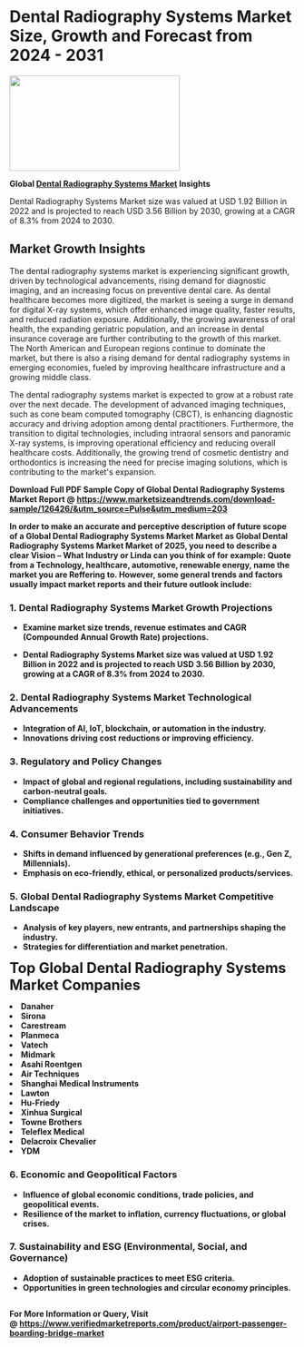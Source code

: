 <H1>Dental Radiography Systems Market Size, Growth and Forecast from 2024 - 2031</H1><img class="aligncenter size-medium wp-image-584254" src="https://thirdeyenews.in/wp-content/uploads/2024/09/Global-Market-Research-300x168.jpeg" alt="" width="300" height="168" /><p><strong>Global&nbsp;<a href="https://www.marketsizeandtrends.com/download-sample/126426/&amp;utm_source=Pulse&amp;utm_medium=203">Dental Radiography Systems Market</a> Insights</strong></p><p>Dental Radiography Systems Market size was valued at USD 1.92 Billion in 2022 and is projected to reach USD 3.56 Billion by 2030, growing at a CAGR of 8.3% from 2024 to 2030.</p><p><h2>Market Growth Insights</h2> <p>The dental radiography systems market is experiencing significant growth, driven by technological advancements, rising demand for diagnostic imaging, and an increasing focus on preventive dental care. As dental healthcare becomes more digitized, the market is seeing a surge in demand for digital X-ray systems, which offer enhanced image quality, faster results, and reduced radiation exposure. Additionally, the growing awareness of oral health, the expanding geriatric population, and an increase in dental insurance coverage are further contributing to the growth of this market. The North American and European regions continue to dominate the market, but there is also a rising demand for dental radiography systems in emerging economies, fueled by improving healthcare infrastructure and a growing middle class.</p> <p><strong></strong></p> <p>The dental radiography systems market is expected to grow at a robust rate over the next decade. The development of advanced imaging techniques, such as cone beam computed tomography (CBCT), is enhancing diagnostic accuracy and driving adoption among dental practitioners. Furthermore, the transition to digital technologies, including intraoral sensors and panoramic X-ray systems, is improving operational efficiency and reducing overall healthcare costs. Additionally, the growing trend of cosmetic dentistry and orthodontics is increasing the need for precise imaging solutions, which is contributing to the market's expansion.</p> <p><strong></p><p><span class=""><strong>Download Full PDF Sample Copy of Global Dental Radiography Systems Market Report</strong> @ <a href="https://www.marketsizeandtrends.com/download-sample/126426/&amp;utm_source=Pulse&amp;utm_medium=203" target="_blank">https://www.marketsizeandtrends.com/download-sample/126426/&amp;utm_source=Pulse&amp;utm_medium=203</a></span></p><p>In order to make an accurate and perceptive description of future scope of a Global&nbsp;Dental Radiography Systems Market Market as Global&nbsp;Dental Radiography Systems Market Market of 2025, you need to describe a clear Vision &ndash; What Industry or Linda can you think of for example: Quote from a Technology, healthcare, automotive, renewable energy, name the market you are Reffering to. However, some general trends and factors usually impact market reports and their future outlook include:</p><h3>1.&nbsp;<strong>Dental Radiography Systems Market Growth Projections</strong></h3><ul><li>Examine market size trends, revenue estimates and CAGR (Compounded Annual Growth Rate) projections.</li><li><p>Dental Radiography Systems Market size was valued at USD 1.92 Billion in 2022 and is projected to reach USD 3.56 Billion by 2030, growing at a CAGR of 8.3% from 2024 to 2030.</p></li></ul><h3>2.&nbsp;<strong>Dental Radiography Systems Market Technological Advancements</strong></h3><ul><li>Integration of AI, IoT, blockchain, or automation in the industry.</li><li>Innovations driving cost reductions or improving efficiency.</li></ul><h3>3.&nbsp;<strong>Regulatory and Policy Changes</strong></h3><ul><li>Impact of global and regional regulations, including sustainability and carbon-neutral goals.</li><li>Compliance challenges and opportunities tied to government initiatives.</li></ul><h3>4.&nbsp;<strong>Consumer Behavior Trends</strong></h3><ul><li>Shifts in demand influenced by generational preferences (e.g., Gen Z, Millennials).</li><li>Emphasis on eco-friendly, ethical, or personalized products/services.</li></ul><h3>5.&nbsp;<strong>Global Dental Radiography Systems Market Competitive Landscape</strong></h3><ul><li>Analysis of key players, new entrants, and partnerships shaping the industry.</li><li>Strategies for differentiation and market penetration.</li></ul><p data-pm-slice="1 1 []"><span style="color: inherit; font-family: inherit; font-size: 25px;">Top Global Dental Radiography Systems Market Companies</span></p><div class="" data-test-id=""><p><li>Danaher</li><li> Sirona</li><li> Carestream</li><li> Planmeca</li><li> Vatech</li><li> Midmark</li><li> Asahi Roentgen</li><li> Air Techniques</li><li> Shanghai Medical Instruments</li><li> Lawton</li><li> Hu-Friedy</li><li> Xinhua Surgical</li><li> Towne Brothers</li><li> Teleflex Medical</li><li> Delacroix Chevalier</li><li> YDM</li></p></div><h3>6.&nbsp;<strong>Economic and Geopolitical Factors</strong></h3><ul><li>Influence of global economic conditions, trade policies, and geopolitical events.</li><li>Resilience of the market to inflation, currency fluctuations, or global crises.</li></ul><h3>7.&nbsp;<strong>Sustainability and ESG (Environmental, Social, and Governance)</strong></h3><ul><li>Adoption of sustainable practices to meet ESG criteria.</li><li>Opportunities in green technologies and circular economy principles.</li></ul><h2><strong style="font-size: 14px;">For More Information or Query, Visit @&nbsp;</strong><a style="background-color: #ffffff; font-size: 14px;" href="https://www.marketsizeandtrends.com/report/dental-radiography-systems-market/" target="_blank">https://www.verifiedmarketreports.com/product/airport-passenger-boarding-bridge-market</a></h2>
